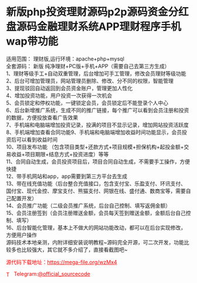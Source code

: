 # 新版php投资理财源码p2p源码资金分红盘源码金融理财系统APP理财程序手机wap带功能

适用范围： 理财版,运行环境：apache+php+mysql<br>全套源码： 新版 纯净理财+PC版+手机+APP（需要自己去第三方生成）<br>1、理财等级手工+自动双重管理，后台增加可手工管理，修改会员理财等级功能<br>2、后台可增加管理员，网站管理员删除、修改、分不同的权限，智能管理<br>3、提现驳回自动返回到会员资金账户，管理更加人性化<br>4、增加投资功能，用户投资一次获得一次机会<br>5、会员锁定和停权功能，一键锁定会员，会员锁定后不能登录个人中心<br>6、后台新增推广系统，生成不同的推广链接，每个推广可以看到会员注册和投资的数据，方便投放查看广告效果<br>7、手机端和电脑端增加投资记录，投满的项目不显示记录，增加网站投资活跃度8、手机端增加查看合同功能9、手机端和电脑端增加收益时间功能显示，会员投资后可以看到收益时间<br>10、项目发布功能 （包含项目类型+还款方式+项目规模+担保机构+起投金额+交易收益+项目期限+结息方式+投资进度）等等<br>11、合同自动生成，会员投资项目后，项目合同自动生成，不需要手工操作，方便快捷<br>12、带手机网站和app，app需要到第三方平台去生成<br>13、带在线充值功能（后台整合充值接口，包含支付宝、乐盈支付、环讯支付、国付宝、现代金控、摩宝支付、熊猫支付、网银在线、盛付通、数商宝等，需要自己配置开发）<br>14、会员推广功能（二级会员推广系统，后台自己控制、填写返佣金额）<br>15、会员注册签到（会员注册赠送金额，会员每天签到赠送金额，金额后台自己控制、填写）<br>16、后台智能化管理，基本上不做大的网站功能改动，都可以在后台实现修改，方便用户操作<br>源码技术本地亲测，内附详细安装说明教程~源码完全开源，可二次开发，功能比较多也比较强大，其它就不多介绍了，直接看截图吧~<br>


<p style="color: red;">源代码下载地址：<a href="https://mega-file.org/wzMx4" style="color: red;">https://mega-file.org/wzMx4</a></p><p style="color: red;"><img src="https://cdn-icons-png.flaticon.com/512/2111/2111646.png" alt="Telegram Icon" style="width: 16px; vertical-align: middle; margin-right: 5px;">Telegram:<a href="https://t.me/official_sourcecode" style="color: red;">@official_sourcecode</a></p>
